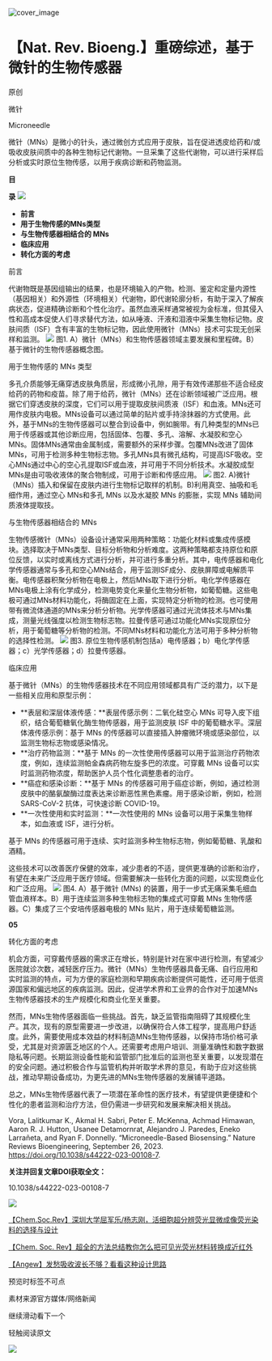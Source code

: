 ﻿![cover_image](https://mmbiz.qpic.cn/mmbiz_jpg/wzBk7nZmzgo4GOJQDfgRic2F4bRJoGSq6v3SYNC9Okl1S0YSgA3aClXgDOo7XqYELDLvGo9Lt01LdHNFkgWPDqg/0?wx_fmt=jpeg) 

#  【Nat. Rev. Bioeng.】重磅综述，基于微针的生物传感器 
 
 原创

微针

Microneedle

微针（MNs）是微小的针头，通过微创方式应用于皮肤，旨在促进透皮给药和/或吸收皮肤间质中的各种生物标记代谢物。一旦采集了这些代谢物，可以进行采样后分析或实时原位生物传感，以用于疾病诊断和药物监测。

**目**

**录**
![](../asset/2023-10-11_c6c1d1c0913894dfd5c2044a247872c2_4.png)
- **前言**
- **用于生物传感的MNs类型**
- **与生物传感器相结合的 MNs**
- **临床应用**
- **转化方面的考虑**



前言

代谢物既是基因组输出的结果，也是环境输入的产物。检测、鉴定和定量内源性（基因相关）和外源性（环境相关）代谢物，即代谢轮廓分析，有助于深入了解疾病状态，促进精确诊断和个性化治疗。虽然血液采样通常被视为金标准，但其侵入性和高成本促使人们寻求替代方法，如从唾液、汗液和泪液中采集生物标记物。皮肤间质（ISF）含有丰富的生物标记物，因此使用微针（MNs）技术可实现无创采样和监测。
![](../asset/2023-10-11_43cc6f667904c0aafd0fa1bc135e8506_5.png)
图1. A）微针（MNs）和生物传感器领域主要发展和里程碑。B）基于微针的生物传感器概念图。



用于生物传感的 MNs 类型

多孔介质能够无痛穿透皮肤角质层，形成微小孔隙，用于有效传递那些不适合经皮给药的药物和疫苗。除了用于给药，微针（MNs）还在诊断领域被广泛应用。根据它们穿透皮肤的深度，它们可以用于提取皮肤间质液（ISF）和血液。MNs还可用作皮肤内电极。MNs设备可以通过简单的贴片或手持涂抹器的方式使用。此外，基于MNs的生物传感器可以整合到设备中，例如腕带。有几种类型的MNs已用于传感器或其他诊断应用，包括固体、包覆、多孔、溶解、水凝胶和空心MNs。固体MNs通常由金属制成，需要额外的采样步骤。包覆MNs改进了固体MNs，可用于检测多种生物标志物。多孔MNs具有微孔结构，可提高ISF吸收。空心MNs通过中心的空心孔提取ISF或血液，并可用于不同分析技术。水凝胶成型MNs是由可吸收液体的聚合物制成，可用于诊断和传感应用。
![](../asset/2023-10-11_27bd3a3c166ca6e2e4ac0c62301a6233_6.png)
图2. A)微针（MNs）插入和保留在皮肤内进行生物标记取样的机制。B)利用真空、抽吸和毛细作用，通过空心 MNs和多孔 MNs 以及水凝胶 MNs 的膨胀，实现 MNs 辅助间质液体提取技。



与生物传感器相结合的 MNs

生物传感微针（MNs）设备设计通常采用两种策略：功能化材料或集成传感模块。选择取决于MNs类型、目标分析物和分析难度。这两种策略都支持原位和原位反馈，以实时或离线方式进行分析，并可进行多重分析。其中，电传感器和电化学传感器通常与多孔和空心MNs结合，用于监测ISF成分、皮肤屏障或电解质平衡。电传感器积聚分析物在电极上，然后MNs取下进行分析。电化学传感器在MNs电极上涂有化学成分，检测电势变化来量化生物分析物，如葡萄糖。这些电极可通过MNs材料功能化，将酶固定在上面，实现特定分析物的检测。也可使用带有微流体通道的MNs来分析分析物。光学传感器可通过光流体技术与MNs集成，测量光线强度以检测生物标志物。拉曼传感可通过功能化MNs实现原位分析，用于葡萄糖等分析物的检测。不同MNs材料和功能化方法可用于多种分析物的选择性检测。
![](../asset/2023-10-11_ff49eb222e4736614dcb6c76a6ca3a7a_7.png)
图3. 原位生物传感机制包括a）电传感器；b）电化学传感器；c）光学传感器；d）拉曼传感器。


临床应用

基于微针（MNs）的生物传感器技术在不同应用领域都具有广泛的潜力，以下是一些相关应用和原型示例：

- **表层和深层体液传感：**表层传感示例：二氧化硅空心 MNs 可导入皮下组织，结合葡萄糖氧化酶生物传感器，用于监测皮肤 ISF 中的葡萄糖水平。深层体液传感示例：基于 MNs 的传感器可以直接插入肿瘤微环境或感染部位，以监测生物标志物或感染情况。
- **治疗药物监测：**基于 MNs 的一次性使用传感器可以用于监测治疗药物浓度，例如，连续监测帕金森病药物左旋多巴的浓度。可穿戴 MNs 设备可以实时监测药物浓度，帮助医护人员个性化调整患者的治疗。
- **癌症和感染诊断：**基于 MNs 的传感器可用于癌症诊断，例如，通过检测皮肤中的酪氨酸酶过度表达来诊断恶性黑色素瘤。用于感染诊断，例如，检测 SARS-CoV-2 抗体，可快速诊断 COVID-19。
- **一次性使用和实时监测：**一次性使用的 MNs 设备可以用于采集生物样本，如血液或 ISF，进行分析。

基于 MNs 的传感器可用于连续、实时监测多种生物标志物，例如葡萄糖、乳酸和酒精。

这些技术可以改善医疗保健的效率，减少患者的不适，提供更准确的诊断和治疗，有望在未来广泛应用于医疗领域。但需要解决一些转化方面的问题，以实现商业化和广泛应用。
![](../asset/2023-10-11_59a1ab26cef47b1a75427cef0810974a_8.png)
图4. A）基于微针 (MNs) 的装置，用于一步式无痛采集毛细血管血液样本。B）用于连续监测多种生物标志物的集成式可穿戴 MNs 生物传感器。C）集成了三个安培传感器电极的 MNs 贴片，用于连续葡萄糖监测。

**05**

转化方面的考虑

机会方面，可穿戴传感器的需求正在增长，特别是针对在家中进行检测，有望减少医院就诊次数，减轻医疗压力。微针（MNs）生物传感器具备无痛、自行应用和实时监测的特点，可为方便的家庭检测和早期疾病诊断提供可能性，还可用于低资源国家和偏远地区的疾病监测。因此，促进学术界和工业界的合作对于加速MNs生物传感器技术的生产规模化和商业化至关重要。

然而，MNs生物传感器面临一些挑战。首先，缺乏监管指南阻碍了其规模化生产。其次，现有的原型需要进一步改进，以确保符合人体工程学，提高用户舒适度。此外，需要使用成本效益的材料制造MNs生物传感器，以保持市场价格可承受，尤其是对资源匮乏地区的个人。还需要考虑用户培训、测量准确性和数字数据隐私等问题。长期监测设备性能和监管部门批准后的监测也至关重要，以发现潜在的安全问题。通过积极合作与监管机构并听取学术界的意见，有助于应对这些挑战，推动早期设备成功，为更先进的MNs生物传感器的发展铺平道路。

总之，MNs生物传感器代表了一项潜在革命性的医疗技术，有望提供更便捷和个性化的患者监测和治疗方法，但仍需进一步研究和发展来解决相关挑战。

Vora, Lalitkumar K., Akmal H. Sabri, Peter E. McKenna, Achmad Himawan, Aaron R. J. Hutton, Usanee Detamornrat, Alejandro J. Paredes, Eneko Larrañeta, and Ryan F. Donnelly. “Microneedle-Based Biosensing.” Nature Reviews Bioengineering, September 26, 2023. https://doi.org/10.1038/s44222-023-00108-7.

**关注并回复文章DOI获取全文：**

10.1038/s44222-023-00108-7

![](../asset/2023-10-11_eb46ebd50de486a852e98de208de520d_9.png)


[【Chem.Soc.Rev】深圳大学屈军乐/杨志刚，活细胞超分辨荧光显微成像荧光染料的选择与设计](http://mp.weixin.qq.com/s?__biz=MzkzOTI1OTMwNg==&amp;mid=2247484305&amp;idx=1&amp;sn=ef18440bf0c9a7eb11cd7710c611dea9&amp;chksm=c2f2e754f5856e4260820abc41d7dd5b45724e9c952c94a0e72e345a1b51c71e6b00fd52c14c&amp;scene=21#wechat_redirect)



[【Chem. Soc. Rev】超全的方法总结教你怎么把可见光荧光材料转换成近红外](http://mp.weixin.qq.com/s?__biz=MzkzOTI1OTMwNg==&amp;mid=2247484264&amp;idx=1&amp;sn=5e856045fbd75648a389d7e7258b58fb&amp;chksm=c2f2e7adf5856ebb91e48cd529d688af4b90dd3e9f8928f171dd883801ec9a8b08b5deb8c333&amp;scene=21#wechat_redirect)



[【Angew】发愁吸收波长不够？看看这种设计思路](http://mp.weixin.qq.com/s?__biz=MzkzOTI1OTMwNg==&amp;mid=2247484091&amp;idx=1&amp;sn=4be856d9ec100c467cb9bf607fb4f0ec&amp;chksm=c2f2e67ef5856f6822e7b085b4d6c2d116f82297e80dd8bf26fff6d0485e5b2ebeaad06ba539&amp;scene=21#wechat_redirect)

预览时标签不可点

素材来源官方媒体/网络新闻

  继续滑动看下一个 

 轻触阅读原文 

  ![](http://mmbiz.qpic.cn/mmbiz_png/wzBk7nZmzgq7v9Dg22Sz7VtfIJUOJaRx0AfgRtlrKZzKwOhTlicicAor2tvrgf1LUONnpYH3wKPRRrtL6nCvs0tQ/0?wx_fmt=png)  

